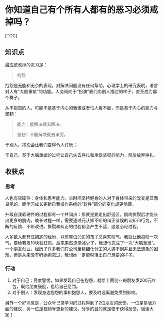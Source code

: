 # 你知道自己有个所有人都有的恶习必须戒掉吗？

[TOC]

## 知识点

最应该改掉的恶习是：

> 抱怨

抱怨是无能和无奈的表现，对解决问题没有任何帮助。心理学上的研究表明，语言对人有”大脑重塑”的功能。人会倾向于”扮演”我们向别人描述的样子，直至成为那个样子。

从不抱怨的人，可能不是基于内心的骄傲或者怕人看不起，而是基于内心的能力与坚韧：

> 能力：能解决就去解决。
>
> 坚韧：不能解决就去承受。

于别人，抱怨会让我们变得令人讨厌；

于自己，基于大脑重塑的过程让自己失去挣扎和承受坚韧的能力，然后放弃挣扎。

## 收获点

### 思考

人也有软硬件：身体和思考能力。长时间坚持健身的人对于身体带来的改变是显而易见的，而学习成长更新自我操作系统的”软件”部分的变化却更隐蔽。

升级自我软硬件的过程都有一个共同点：那就是要走出舒适区，肌肉撕裂后才能长出更多的肌肉，成长过程一样，需要通过元认知不断的纠正错误的认知和行为，不断的反馈、不断改进。撕裂和纠正的过程都会产生不适，这是必经过程。

大多数人都有过抱怨的经历，以前座位旁边的孩子总喜欢叹气，我就让他每叹一次气，要给我发10块钱红包。后来果然逐渐减少了，我想他完成了一次”大脑重塑”。一个朋友创业，经历了许多我们在公司里精细化分工的人遇不到并且无法想象的困难，但是从来没有听她抱怨过，我想她一定能够活出自己想要的样子。

### 行动

1. 对于自己：高度警惕，如果发现自己在抱怨，就给上面创业的朋友发200元红包，既给朋友鼓励，也给自己惩罚。
2. 对于别人：发现身边抱怨的事和抱怨人，要及时远离避免受到影响。



另外一个好消息是，公众号记录学习的过程得到了2位朋友的反馈，一位是排版方面的建议，另一位是视频号更新的建议。分享的目的就是便于获得反馈，谢谢大家！